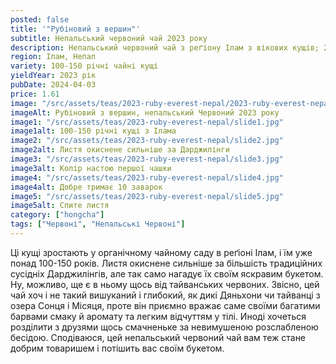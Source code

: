 ```yaml
---
posted: false
title: '"Рубіновий з вершин"'
subtitle: Непальський червоний чай 2023 року
description: Непальський червоний чай з реґіону Ілам з вікових кущів; 2023 рік.
region: Ілам, Непал
variety: 100-150 річні чайні кущі
yieldYear: 2023 рік
pubDate: 2024-04-03
price: 1.61
image: "/src/assets/teas/2023-ruby-everest-nepal/2023-ruby-everest-nepal.jpg"
imageAlt: Рубіновий з вершин, непальський Червоний 2023 року
image1: "/src/assets/teas/2023-ruby-everest-nepal/slide1.jpg"
image1alt: 100-150 річні кущі з Ілама
image2: "/src/assets/teas/2023-ruby-everest-nepal/slide2.jpg"
image2alt: Листя окиснене сильніше за Дарджилінги
image3: "/src/assets/teas/2023-ruby-everest-nepal/slide3.jpg"
image3alt: Колір настою першої чашки
image4: "/src/assets/teas/2023-ruby-everest-nepal/slide4.jpg"
image4alt: Добре тримає 10 заварок
image5: "/src/assets/teas/2023-ruby-everest-nepal/slide5.jpg"
image5alt: Спите листя
category: ["hongcha"]
tags: ["Червоні", "Непальські Червоні"]
---
```


Ці кущі зростають у органічному чайному саду в реґіоні Ілам, і їм уже понад 100-150 років. Листя окиснене сильніше за більшість традиційних сусідніх Дарджилінгів, але так само нагадує їх своїм яскравим букетом. Ну, можливо, ще є в ньому щось від тайванських червоних. Звісно, цей чай хоч і не такий вишуканий і глибокий, як дикі Дяньхони чи тайванці з озера Сонця і Місяця, проте він приємно вражає саме своїми багатими барвами смаку й аромату та легким відчуттям у тілі. Иноді хочеться розділити з друзями щось смачненьке за невимушеною розслабленою бесідою. Сподіваюся, цей непальський червоний чай вам теж стане добрим товаришем і потішить вас своїм букетом.